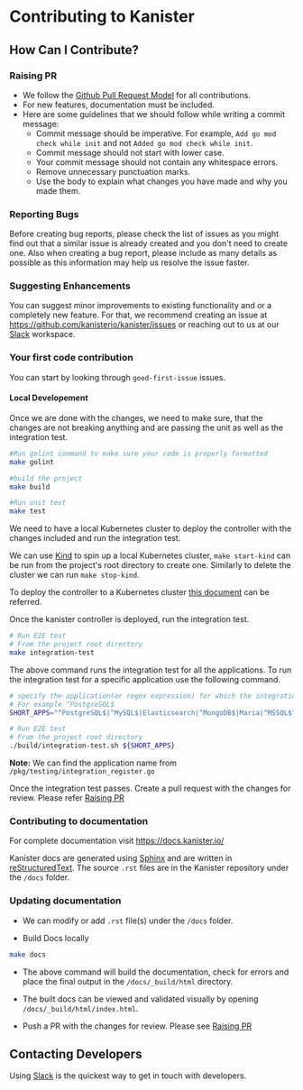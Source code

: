 # Contributing to Kanister

## How Can I Contribute?

### Raising PR 
* We follow the [Github Pull Request Model](https://docs.github.com/en/pull-requests/collaborating-with-pull-requests/proposing-changes-to-your-work-with-pull-requests/about-pull-requests) for all contributions.
* For new features, documentation must be included.
* Here are some guidelines that we should follow while writing a commit message:
  - Commit message should be imperative. For example, `Add go mod check while init` and not `Added go mod check while init`.
  - Commit message should not start with lower case.
  - Your commit message should not contain any whitespace errors.
  - Remove unnecessary punctuation marks.
  - Use the body to explain what changes you have made and why you made them.

### Reporting Bugs
Before creating bug reports, please check the list of issues as you might find out that a similar issue is already created and you don't need to create one. Also when creating a bug report, please include as many details as possible as this information may help us resolve the issue faster.

### Suggesting Enhancements
You can suggest minor improvements to existing functionality and or a completely new feature. For that, we recommend creating an issue at https://github.com/kanisterio/kanister/issues or reaching out to us at our [Slack](https://join.slack.com/t/kanisterio/shared_invite/enQtNzg2MDc4NzA0ODY4LTU1NDU2NDZhYjk3YmE5MWNlZWMwYzk1NjNjOGQ3NjAyMjcxMTIyNTE1YzZlMzgwYmIwNWFkNjU0NGFlMzNjNTk) workspace.

### Your first code contribution
You can start by looking through `good-first-issue` issues. 
  
#### Local Developement
Once we are done with the changes, we need to make sure, that the changes are not breaking anything and are passing the unit as well as the integration test.

```bash
#Run golint command to make sure your code is properly formatted
make golint

#build the project
make build

#Run unit test 
make test
```

We need to have a local Kubernetes cluster to deploy the controller with the changes included and run the integration test. 

We can use [Kind](https://kind.sigs.k8s.io/) to spin up a local Kubernetes cluster, `make start-kind` can be run from the project's root directory to create one. Similarly to delete the cluster we can run `make stop-kind`.

To deploy the controller to a Kubernetes cluster [this document](https://docs.kanister.io/install.html#building-and-deploying-from-source) can be referred.

Once the kanister controller is deployed, run the integration test.

```bash
# Run E2E test
# From the project root directory
make integration-test
```
The above command runs the integration test for all the applications. To run the integration test for a specific application use the following command.

```bash
# specify the application(or regex expression) for which the integration test needs to be run.
# For example ^PostgreSQL$
SHORT_APPS="^PostgreSQL$|^MySQL$|Elasticsearch|^MongoDB$|Maria|^MSSQL$"

# Run E2E test
# From the project root directory
./build/integration-test.sh ${SHORT_APPS}

```
**Note:** We can find the application name from `/pkg/testing/integration_register.go`

Once the integration test passes. Create a pull request with the changes for review. Please refer [Raising PR](#raising-pr)

### Contributing to documentation
For complete documentation visit https://docs.kanister.io/

Kanister docs are generated using [Sphinx](https://www.sphinx-doc.org/en/master/) and are written in [reStructuredText](https://docutils.sourceforge.io/rst.html). The source `.rst` files are in the Kanister repository under the `/docs` folder.

### Updating documentation
- We can modify or add `.rst` file(s) under the `/docs` folder.

- Build Docs locally
```bash
make docs
```

- The above command will build the documentation, check for errors and place the final output in the `/docs/_build/html` directory.

- The built docs can be viewed and validated visually by opening `/docs/_build/html/index.html`.

- Push a PR with the changes for review. Please see [Raising PR](#raising-pr)

## Contacting Developers
Using [Slack](https://join.slack.com/t/kanisterio/shared_invite/enQtNzg2MDc4NzA0ODY4LTU1NDU2NDZhYjk3YmE5MWNlZWMwYzk1NjNjOGQ3NjAyMjcxMTIyNTE1YzZlMzgwYmIwNWFkNjU0NGFlMzNjNTk) is the quickest way to get in touch with developers.
